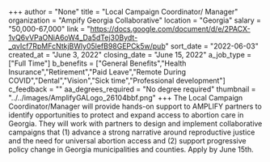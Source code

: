 +++
author = "None"
title = "Local Campaign Coordinator/ Manager"
organization = "Ampify Georgia Collaborative"
location = "Georgia"
salary = "50,000-67,000"
link = "https://docs.google.com/document/d/e/2PACX-1vQ6vVPaONiA6oW4_Da5dTej30Bydt-_qvIcf7RpMFcNtkjBWly05lefB98GEPCk5w/pub"
sort_date = "2022-06-03"
created_at = "June 3, 2022"
closing_date = "June 15, 2022"
a_job_type = ["Full Time"]
b_benefits = ["General Benefits","Health Insurance","Retirement","Paid Leave","Remote During COVID","Dental","Vision","Sick time","Professional development"]
c_feedback = ""
aa_degrees_required = "No degree required"
thumbnail = "../../images/AmplifyGALogo_26104bbf.png"
+++
The Local Campaign Coordinator/Manager will provide hands-on support to AMPLIFY partners to identify opportunities to protect and expand access to abortion care in Georgia. They will work with partners to design and implement collaborative campaigns that (1) advance a strong narrative around reproductive justice and the need for universal abortion access and (2) support progressive policy change in Georgia municipalities and counties. Apply by June 15th. 